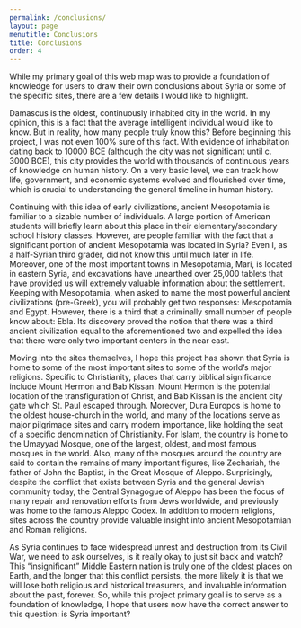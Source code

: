 ```yaml
---
permalink: /conclusions/
layout: page
menutitle: Conclusions
title: Conclusions
order: 4
---
```

While my primary goal of this web map was to provide a foundation of knowledge for users to draw their own conclusions about Syria or some of the specific sites, there are a few details I would like to highlight.

Damascus is the oldest, continuously inhabited city in the world. In my opinion, this is a fact that the average intelligent individual would like to know. But in reality, how many people truly know this? Before beginning this project, I was not even 100% sure of this fact. With evidence of inhabitation dating back to 10000 BCE (although the city was not significant until c. 3000 BCE), this city provides the world with thousands of continuous years of knowledge on human history. On a very basic level, we can track how life, government, and economic systems evolved and flourished over time, which is crucial to understanding the general timeline in human history. 

Continuing with this idea of early civilizations, ancient Mesopotamia is familiar to a sizable number of individuals. A large portion of American students will briefly learn about this place in their elementary/secondary school history classes. However, are people familiar with the fact that a significant portion of ancient Mesopotamia was located in Syria? Even I, as a half-Syrian third grader, did not know this until much later in life. Moreover, one of the most important towns in Mesopotamia, Mari, is located in eastern Syria, and excavations have unearthed over 25,000 tablets that have provided us will extremely valuable information about the settlement. Keeping with Mesopotamia, when asked to name the most powerful ancient civilizations (pre-Greek), you will probably get two responses: Mesopotamia and Egypt. However, there is a third that a criminally small number of people know about: Ebla. Its discovery proved the notion that there was a third ancient civilization equal to the aforementioned two and expelled the idea that there were only two important centers in the near east. 

Moving into the sites themselves, I hope this project has shown that Syria is home to some of the most important sites to some of the world’s major religions. Specific to Christianity, places that carry biblical significance include Mount Hermon and Bab Kissan. Mount Hermon is the potential location of the transfiguration of Christ, and Bab Kissan is the ancient city gate which St. Paul escaped through. Moreover, Dura Europos is home to the oldest house-church in the world, and many of the locations serve as major pilgrimage sites and carry modern importance, like holding the seat of a specific denomination of Christianity. For Islam, the country is home to the Umayyad Mosque, one of the largest, oldest, and most famous mosques in the world. Also, many of the mosques around the country are said to contain the remains of many important figures, like Zechariah, the father of John the Baptist, in the Great Mosque of Aleppo. Surprisingly, despite the conflict that exists between Syria and the general Jewish community today, the Central Synagogue of Aleppo has been the focus of many repair and renovation efforts from Jews worldwide, and previously was home to the famous Aleppo Codex. In addition to modern religions, sites across the country provide valuable insight into ancient Mesopotamian and Roman religions. 

As Syria continues to face widespread unrest and destruction from its Civil War, we need to ask ourselves, is it really okay to just sit back and watch? This “insignificant” Middle Eastern nation is truly one of the oldest places on Earth, and the longer that this conflict persists, the more likely it is that we will lose both religious and historical treasurers, and invaluable information about the past, forever. So, while this project primary goal is to serve as a foundation of knowledge, I hope that users now have the correct answer to this question: is Syria important?


